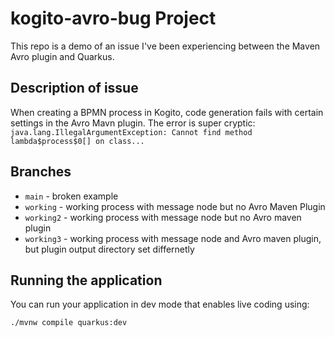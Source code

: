 # kogito-avro-bug Project
This repo is a demo of an issue I've been experiencing between the Maven Avro plugin and Quarkus.

## Description of issue
When creating a BPMN process in Kogito, code generation fails with certain settings in the Avro Mavn plugin. 
The error is super cryptic: `java.lang.IllegalArgumentException: Cannot find method lambda$process$0[] on class...`

## Branches
- `main` - broken example
- `working` - working process with message node but no Avro Maven Plugin
- `working2` - working process with message node but no Avro maven plugin
- `working3` - working process with message node and Avro maven plugin, but plugin output directory set differnetly

## Running the application

You can run your application in dev mode that enables live coding using:
```shell script
./mvnw compile quarkus:dev
```
